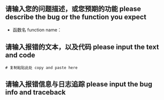 ## 请输入您的问题描述，或您预期的功能 please describe the bug or the function you expect

- 函数名 function name：


## 请输入报错的文本，以及代码 please input the text and code

```
# 复制粘贴此处 copy and paste here

```

## 请输入报错信息与日志追踪 please input the bug info and traceback



